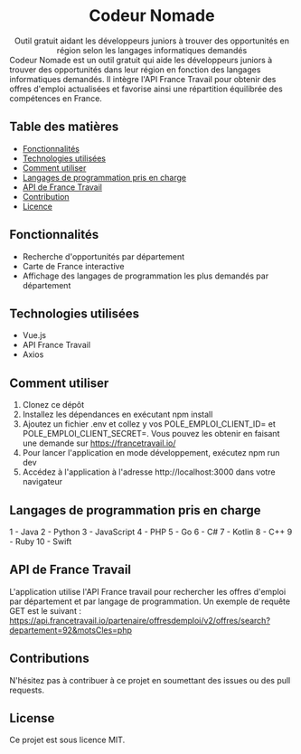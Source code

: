 <h1 align="center">Codeur Nomade</h1>
<div align="center">
Outil gratuit aidant les développeurs juniors à trouver des opportunités en région selon les langages informatiques demandés
</div>
Codeur Nomade est un outil gratuit qui aide les développeurs juniors à trouver des opportunités dans leur région en fonction des langages informatiques demandés. Il intègre l'API France Travail pour obtenir des offres d'emploi actualisées et favorise ainsi une répartition équilibrée des compétences en France.

## Table des matières

- [Fonctionnalités](#Fonctionnalités)
- [Technologies utilisées](#Technologies-utilisées)
- [Comment utiliser](#Comment-utiliser)
- [Langages de programmation pris en charge](#Langages-de-programmation-pris-en-charge)
- [API de France Travail](#API-de-France-Travail)
- [Contribution](#Contribution)
- [Licence](#Licence)

## Fonctionnalités

- Recherche d'opportunités par département
- Carte de France interactive
- Affichage des langages de programmation les plus demandés par département

## Technologies utilisées

- Vue.js
- API France Travail
- Axios

## Comment utiliser

1. Clonez ce dépôt
2. Installez les dépendances en exécutant npm install
3. Ajoutez un fichier .env et collez y vos POLE_EMPLOI_CLIENT_ID= et POLE_EMPLOI_CLIENT_SECRET=. Vous pouvez les obtenir en faisant une demande sur https://francetravail.io/
4. Pour lancer l'application en mode développement, exécutez npm run dev
5. Accédez à l'application à l'adresse http://localhost:3000 dans votre navigateur

## Langages de programmation pris en charge

1 - Java
2 - Python
3 - JavaScript
4 - PHP
5 - Go
6 - C#
7 - Kotlin
8 - C++
9 - Ruby
10 - Swift

## API de France Travail

L'application utilise l'API France travail pour rechercher les offres d'emploi par département et par langage de programmation. Un exemple de requête GET est le suivant : https://api.francetravail.io/partenaire/offresdemploi/v2/offres/search?departement=92&motsCles=php

## Contributions

N'hésitez pas à contribuer à ce projet en soumettant des issues ou des pull requests.

## License

Ce projet est sous licence MIT.
